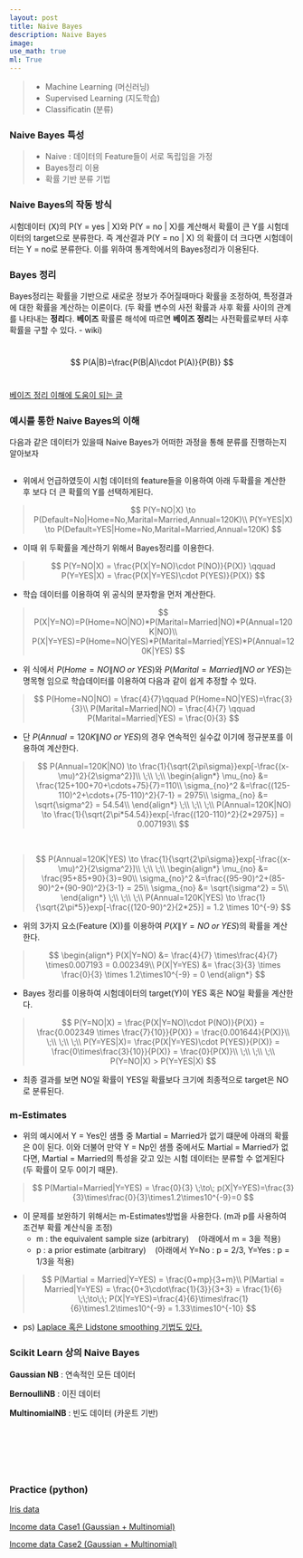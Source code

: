 ```yaml
---
layout: post
title: Naive Bayes
description: Naive Bayes
image:
use_math: true
ml: True
---
```


> - Machine Learning (머신러닝)
> - Supervised Learning (지도학습)
> - Classificatin (분류)



### Naive Bayes 특성

> - Naive : 데이터의 Feature들이 서로 독립임을 가정
> - Bayes정리 이용
> - 확률 기반 분류 기법



### Naive Bayes의 작동 방식

시험데이터 (X)의 P(Y = yes \| X)와 P(Y = no \| X)를 계산해서 확률이 큰 Y를 시험데이터의 target으로 분류한다. 즉 계산결과 P(Y = no \| X) 의 확률이 더 크다면 시험데이터는 Y = no로 분류한다. 이를 위하여 통계학에서의 Bayes정리가 이용된다.



### Bayes 정리

Bayes정리는 확률을 기반으로 새로운 정보가 주어질때마다 확률을 조정하여, 특정결과에 대한 확률을 계산하는 이론이다. (두 확률 변수의 사전 확률과 사후 확률 사이의 관계를 나타내는 **정리**다. **베이즈** 확률론 해석에 따르면 **베이즈 정리**는 사전확률로부터 사후확률을 구할 수 있다. - wiki)

&nbsp;
$$
P(A|B)=\frac{P(B|A)\cdot P(A)}{P(B)}
$$
&nbsp;

[베이즈 정리 이해에 도움이 되는 글](https://m.blog.naver.com/PostView.naver?isHttpsRedirect=true&blogId=vinci22c&logNo=220346570972)




### 예시를 통한 Naive Bayes의 이해

다음과 같은 데이터가 있을때 Naive Bayes가 어떠한 과정을 통해 분류를 진행하는지 알아보자

<center><img src="{{ "/assets/images/NaiveBayes/NaiveBayes_ex.png" | absolute_url }}" width = 'auto' height = 'auto' alt="" /></center>

<center><img src="{{ "assets/images/NaiveBayes/NaiveBayes_ex_y.png" | absolute_url }}" width = 'auto' height = 'auto' alt="" /></center>

- 위에서 언급하였듯이 시험 데이터의 feature들을 이용하여 아래 두확률을 계산한 후 보다 더 큰 확률의 Y를 선택하게된다.

> $$
> P(Y=NO|X) \to P(Default=No|Home=No,Marital=Married,Annual=120K)\\
> P(Y=YES|X) \to P(Default=YES|Home=No,Marital=Married,Annual=120K)
> $$

- 이때 위 두확률을 계산하기 위해서 Bayes정리를 이용한다.

> $$
> P(Y=NO|X) = \frac{P(X|Y=NO)\cdot P(NO)}{P(X)} \qquad P(Y=YES|X) = \frac{P(X|Y=YES)\cdot P(YES)}{P(X)}
> $$

- 학습 데이터를 이용하여 위 공식의 분자항을 먼저 계산한다.

>$$
>P(X|Y=NO)=P(Home=NO|NO)*P(Marital=Married|NO)*P(Annual=120K|NO)\\
>P(X|Y=YES)=P(Home=NO|YES)*P(Marital=Married|YES)*P(Annual=120K|YES)
>$$

- 위 식에서 $P(Home=NO\|NO\;or\;YES)$와 $P(Marital=Married\|NO\;or\;YES)$는 명목형 임으로 학습데이터를 이용하여 다음과 같이 쉽게 추정할 수 있다.

> $$
> P(Home=NO|NO) = \frac{4}{7}\qquad P(Home=NO|YES)=\frac{3}{3}\\
> P(Marital=Married|NO) = \frac{4}{7} \qquad P(Marital=Married|YES) = \frac{0}{3}
> $$

- 단 $P(Annual=120K\|NO\;or\;YES)$의 경우 연속적인 실수값 이기에 정규분포를 이용하여 계산한다.

> $$
> P(Annual=120K|NO) \to \frac{1}{\sqrt{2\pi\sigma}}exp[-\frac{(x-\mu)^2}{2\sigma^2}]\\
> \;\\
> \;\\
> \begin{align*}
> \mu_{no} &= \frac{125+100+70+\cdots+75}{7}=110\\
> \sigma_{no}^2 &=\frac{(125-110)^2+\cdots+(75-110)^2}{7-1} = 2975\\
> \sigma_{no} &= \sqrt{\sigma^2} = 54.54\\
> \end{align*}
> \;\\
> \;\\
> \;\\
> P(Annual=120K|NO) \to \frac{1}{\sqrt{2\pi*54.54}}exp[-\frac{(120-110)^2}{2*2975}] = 0.007193\\
> $$

&nbsp;

> $$
> P(Annual=120K|YES) \to \frac{1}{\sqrt{2\pi\sigma}}exp[-\frac{(x-\mu)^2}{2\sigma^2}]\\
> \;\\
> \;\\
> \begin{align*}
> \mu_{no} &= \frac{95+85+90}{3}=90\\
> \sigma_{no}^2 &=\frac{(95-90)^2+(85-90)^2+(90-90)^2}{3-1} = 25\\
> \sigma_{no} &= \sqrt{\sigma^2} = 5\\
> \end{align*}
> \;\\
> \;\\
> \;\\
> P(Annual=120K|YES) \to \frac{1}{\sqrt{2\pi*5}}exp[-\frac{(120-90)^2}{2*25}] = 1.2 \times 10^{-9}
> $$

- 위의 3가지 요소(Feature (X))를 이용하여 $P(X\|Y=NO\;or\;YES)$의 확률을 계산한다.

>$$
>\begin{align*}
>P(X|Y=NO) &= \frac{4}{7} \times\frac{4}{7} \times0.007193 = 0.002349\\
>P(X|Y=YES) &= \frac{3}{3} \times \frac{0}{3} \times 1.2\times10^{-9} = 0
>\end{align*}
>$$

- Bayes 정리를 이용하여 시험데이터의 target(Y)이 YES 혹은 NO일 확률을 계산한다. 

> $$
> P(Y=NO|X) = \frac{P(X|Y=NO)\cdot P(NO)}{P(X)} = \frac{0.002349 \times \frac{7}{10}}{P(X)} = \frac{0.001644}{P(X)}\\
> \;\\
> \;\\
> \;\\
> P(Y=YES|X)= \frac{P(X|Y=YES)\cdot P(YES)}{P(X)} = \frac{0\times\frac{3}{10}}{P(X)} = \frac{0}{P(X)}\\
> \;\\
> \;\\
> \;\\
> P(Y=NO|X) > P(Y=YES|X)
> $$

- 최종 결과를 보면 NO일 확률이 YES일 확률보다 크기에 최종적으로 target은 NO로 분류된다.



### m-Estimates

- 위의 예시에서 Y = Yes인 샘플 중 Martial = Married가 없기 떄문에 아래의 확률은 0이 된다. 이와 더불어 만약 Y = Np인 샘플 중에서도 Martial = Married가 없다면, Martial = Married의 특성을 갖고 있는 시험 데이터는 분류할 수 없게된다(두 확률이 모두 0이기 때문).

> $$
> P(Martial=Married|Y=YES) = \frac{0}{3} \;\to\; p(X|Y=YES)=\frac{3}{3}\times\frac{0}{3}\times1.2\times10^{-9}=0
> $$

- 이 문제를 보완하기 위해서는 m-Estimates방법을 사용한다. (m과 p를 사용하여 조건부 확률 계산식을 조정)
  - m : the equivalent sample size (arbitrary)&nbsp;&nbsp;&nbsp;&nbsp;(아래에서 m = 3을 적용)
  - p : a prior estimate (arbitrary)&nbsp;&nbsp;&nbsp;&nbsp;(아래에서  Y=No : p = 2/3, Y=Yes : p = 1/3을 적용)

> 
> $$
> P(Martial = Married|Y=YES) = \frac{0+mp}{3+m}\\
> P(Martial = Married|Y=YES) = \frac{0+3\cdot\frac{1}{3}}{3+3} = \frac{1}{6} \;\;\to\;\; P(X|Y=YES)=\frac{4}{6}\times\frac{1}{6}\times1.2\times10^{-9} = 1.33\times10^{-10}
> $$

- ps) [Laplace 혹은 Lidstone smoothing 기법도 있다.](https://scikit-learn.org/stable/modules/naive_bayes.html)



### Scikit Learn 상의 Naive Bayes

**Gaussian NB** : 연속적인 모든 데이터

**BernoulliNB** : 이진 데이터

**MultinomialNB** : 빈도 데이터 (카운트 기반)

&nbsp;

&nbsp;

&nbsp;

### Practice (python)

[Iris data](https://github.com/Hyunjun-Bruce-Lee/ML_study/blob/master/Naive_Bayes/NBayes(iris).py)

[Income data Case1 (Gaussian + Multinomial)](https://github.com/Hyunjun-Bruce-Lee/ML_study/blob/master/Naive_Bayes/NBayes(mix-1).py)

[Income data Case2 (Gaussian + Multinomial)](https://github.com/Hyunjun-Bruce-Lee/ML_study/blob/master/Naive_Bayes/NBayes(mix-2).py)